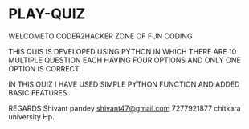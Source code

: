 # PLAY-QUIZ
WELCOMETO CODER2HACKER ZONE OF FUN CODING

THIS QUIS IS DEVELOPED USING PYTHON IN WHICH THERE ARE 10 MULTIPLE QUESTION EACH
HAVING FOUR OPTIONS AND ONLY ONE OPTION IS CORRECT.

IN THIS QUIZ I HAVE USED SIMPLE PYTHON FUNCTION AND ADDED BASIC FEATURES.

REGARDS
Shivant pandey
shivant47@gmail.com
7277921877
chitkara university Hp.
